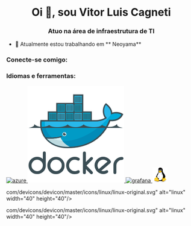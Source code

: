 <h1 align="center">Oi 👋, sou Vitor Luis Cagneti</h1>
<h3 align="center">Atuo na área de infraestrutura de TI</h3>

- 🔭 Atualmente estou trabalhando em ** Neoyama**

<h3 align="left">Conecte-se comigo:</h3>
<p align="left">
</p>

<h3 align="left">Idiomas e ferramentas:</h3>
<p align="left"> <a href="https://azure.microsoft.com/en-in/" target="_blank" rel="noreferrer"> <img src="https://www. vectorlogo.zone/logos/microsoft_azure/microsoft_azure-icon.svg" alt="azure" width="40" height="40"/> </a> <a href="https://www.docker.com/ " target="_blank" rel="noreferrer"> <img src="https://raw.githubusercontent.com/devicons/devicon/master/icons/docker/docker-original-wordmark.svg" alt="docker" largura="40" altura="40"/> </a> <a href="https://grafana.com" target="_blank" rel="noreferrer"> <img src="https://www .vectorlogo.zone/logos/grafana/grafana-icon.svg" alt="grafana" width="40" height="40"/> </a> <a href="https://www.linux.org/ " target="_blank" rel="noreferrer"> <img src="https://raw.githubusercontent.com/devicons/devicon/master/icons/linux/linux-original.svg" alt="linux" width= "40" altura="40"/> </a> </p>com/devicons/devicon/master/icons/linux/linux-original.svg" alt="linux" width="40" height="40"/> </a> </p>com/devicons/devicon/master/icons/linux/linux-original.svg" alt="linux" width="40" height="40"/> </a> </p>
